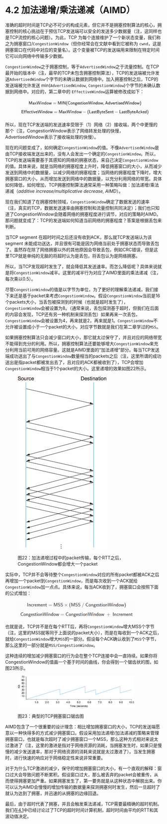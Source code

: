 # 4.2 加法递增/乘法递减（AIMD）

准确的超时时间是TCP必不可少的构成元素，但它并不是拥塞控制算法的核心，拥塞控制的核心挑战在于预估TCP发送端可以安全的发送多少数据量（注，这同样也是TCP流控的核心问题）。为此，TCP 为每个连接维护了一个新状态变量，我们称之为拥塞窗口/`CongestionWindow`（但你经常会在文献中看到它被称为 `cwnd`，这是拥塞窗口在代码中对应的变量名）。这个变量被TCP的发送端用来限制在特定时间它可以向网络中传输多少数据。

`CongestionWindow`之于拥塞控制，等于`AdvertisedWindow`之于流量控制。在TCP最开始的版本中（注，最早的TCP未包含拥塞控制算法），TCP的发送端被允许发送`AdvertisedWindow`个字节的未确认数据到网络中。加入拥塞控制之后，TCP的发送端被允许发送 min(`AdvertisedWindow`, `CongestionWindow`)个字节的未确认数据到网络中。对应的，第二章中的 `EffectiveWindow`运算被修改成如下：

<figure><img src="../.gitbook/assets/image (3) (1) (1) (1).png" alt=""><figcaption></figcaption></figure>

所以，现在TCP发送端的发送速率受限于（1）网络（2）接收端，两个中更慢的那个（注，CongestionWindow表示了网络转发处理的快慢，AdvertisedWindow表示了接收端处理的快慢）。

现在的问题变成了，如何确定`CongestionWindow`的值。不像`AdvertisedWindow`是由TCP接收端发送出来的，没有人会发出一个确定的`CongestionWindow`。所以，TCP的发送端需要基于其感知的网络的拥塞状态，来自己决定`CongestionWindow`的值。具体来说，就是当网络的拥塞程度上升时，降低拥塞窗口的大小，从而减少发送到网络中的数据量，以减少网络的拥塞程度；当网络的拥塞程度下降时，增大拥塞窗口的大小，从而增加发送到网络中的数据量，以充分利用网络的带宽。具体如何降低，如何增加，TCP拥塞控制算法通常采用一种策略叫做：加法递增/乘法递减（_additive increase/multiplicative decrease, AIMD_）。

现在我们知道了在拥塞控制领域，`CongestionWindow`确定了数据发送的速率（注，真实的TCP，数据发送速率由拥塞控制和流量控制共同决定）；我们也只知道了CongestionWindow会随着网络的拥塞程度进行调节，对应的策略时AIMD。那问题就变成了：TCP的发送端如何知道当前网络的拥塞程度？答案是根据丢包来判断。

当TCP segment 在超时时间之后还没有收到ACK，那么就TCP发送端认为该 segment 未能成功送达，并且很有可能是因为网络当前处于拥塞状态而导致丢包了。虽然存在除了网络拥塞以外的其他原因会导致丢包，例如CRC错误，但是这里TCP就是单纯的无脑的将超时认为是丢包，将丢包认为是网络拥塞。

所以，当TCP发现超时发生了，就会降低其发送速率。而怎么降低呢？具体来说就是将`CongestionWindow`减半。这里的减半行为对应了AIMD里面的乘法递减（注，每次乘以0.5）。

尽管`CongestionWindow`的值是以字节为单位，为了更好的理解乘法递减，我们接下来还是基于packet来考虑`CongestionWindow`。假设`CongestionWindow`当前是16个packets大小，当丢包被探测到的时候（也就是超时发生了），`CongestionWindow`会被设置为8。（通常来说，丢包探测基于超时，但我们在后面的内容会发现，TCP还有另一种机制来探测丢包）如果再来一次丢包，`CongestionWindow`会被设置为4，再来就是2，再来就是1。`CongestionWindow`不允许被设置成小于一个packet的大小，对应字节数就是我们在第二章学过的`MSS`。

如果拥塞控制算法只会减少窗口的大小，那它就太过保守了，并且对应的网络带宽不能得到充分的利用。所以，拥塞控制算法还要能够增大`CongestionWindow`来充分利用当前可用的网络容量。这就是AIMD里面的“加法递增”部分。每当TCP发送端成功送出了与`CongestionWindow`数量相当的packets之后（注，这里所谓的成功送出是指packet都被发出去了，且对应的ACK都被收到了），TCP会增加`CongestionWindow`相当于1个packet的大小。这里递增的效果如图22所示。

<figure><img src="../.gitbook/assets/image (4) (1) (1).png" alt="" width="288"><figcaption><p>图22：加法递增过程中的packet传输，每个RTT之后，CongestionWindow都会增大一个packet</p></figcaption></figure>

实际中，TCP并不会等待整个`CongestionWindow`对应的所有packet都被ACK之后再增加一个packet到`CongestionWindow`，而是每次收到一个ACK就给`CongestionWindow`加一点点。具体来说，每当ACK收到了，拥塞窗口会按照下面的公式增加：

<figure><img src="../.gitbook/assets/image (5) (1).png" alt="" width="375"><figcaption></figcaption></figure>

也就是说，TCP并不是在每个RTT后，再将`CongestionWindow`增大MSS个字节（注，这里的MSS就等同于上面说的packet大小），而是在每收到一个ACK之后，就给`CongestionWindow`增大`MSS`的一部分。假设每个ACK确认收到了`MSS`个字节，那么这里的一部分就是`MSS/CongestionWindow`。

这种连续的增加减少拥塞窗口的行为会在整个TCP连接中会一直持续。如果你将CongestionWindow的值画一个基于时间的曲线，你会得到一个锯齿状的图，如图23所示。

<figure><img src="../.gitbook/assets/image (6) (1).png" alt="" width="375"><figcaption><p>图23：典型的TCP拥塞窗口锯齿图</p></figcaption></figure>

AIMD包含了一个很重要的设计理念：相比增加拥塞窗口的大小，TCP的发送端愿意以一种快得多的方式减少拥塞窗口。假设采用加法递增/加法递减的策略来管理拥塞窗口，也就是每次超时了减少拥塞窗口一个MSS，那么这种方式相对来说太过激进了（注，这里的激进是指对于网络资源的消耗，当拥塞发生时，如果只是慢慢的减少发送速率，那对于网络资源的消耗来说就是太过激进了）。当发生拥塞时，进行快速的响应对于网络稳定性来说非常重要。

对于为什么TCP激进的减少，保守的增加拥塞窗口的大小，有一个直观的解释：窗口过大会导致问题不断累积。假设窗口过大，那么被丢弃的packet会被重传，从而使得拥塞更加严重。如果拥塞发生了，第一要务就是从这种状态中解脱出来。你可以认为AIMD会慢慢的增加传输的数据量来探测拥塞何时发生，然后一旦超时了就认为达到了拥塞，并迅速的从拥塞的边缘回退。

最后，由于超时代表了拥塞，并且会触发乘法递减，TCP需要最精确的超时机制。我们在[4.1](4.1-tcp-chao-shi-shi-jian-ji-suan/)中已经讨论过了TCP的超时时间计算机制，超时时间由平均的RTT和其波动值决定。
